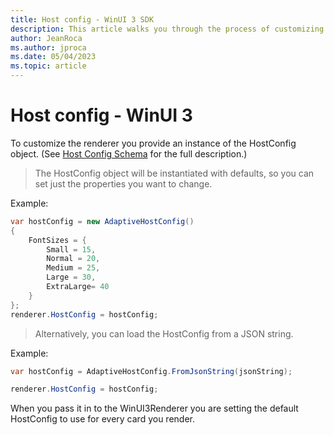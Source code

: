 ```yaml
---
title: Host config - WinUI 3 SDK
description: This article walks you through the process of customizing the Host Config using the WinUI 3 SDK.
author: JeanRoca
ms.author: jproca
ms.date: 05/04/2023
ms.topic: article
---
```


# Host config - WinUI 3

To customize the renderer you provide an instance of the HostConfig object. (See [Host Config Schema](../../../rendering-cards/host-config.md) for the full description.)

> The HostConfig object will be instantiated with defaults, so you can set just the properties you want to change.

Example:

```csharp
var hostConfig = new AdaptiveHostConfig() 
{
    FontSizes = {
        Small = 15,
        Normal = 20,
        Medium = 25,
        Large = 30,
        ExtraLarge= 40
    }
};
renderer.HostConfig = hostConfig;
```

> Alternatively, you can load the HostConfig from a JSON string.

Example:

```csharp
var hostConfig = AdaptiveHostConfig.FromJsonString(jsonString); 

renderer.HostConfig = hostConfig;
```

When you pass it in to the WinUI3Renderer you are setting the default HostConfig to use for every card you render.